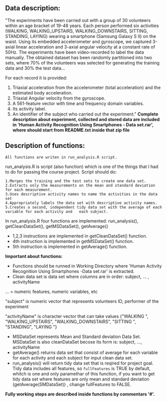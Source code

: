Data description:
----------------------------------------
"The experiments have been carried out with a group of 30 volunteers within an age bracket of 19-48 years. Each person performed six activities (WALKING, WALKING_UPSTAIRS, WALKING_DOWNSTAIRS, SITTING, STANDING, LAYING) wearing a smartphone (Samsung Galaxy S II) on the waist. Using its embedded accelerometer and gyroscope, we captured 3-axial linear acceleration and 3-axial angular velocity at a constant rate of 50Hz. The experiments have been video-recorded to label the data manually. The obtained dataset has been randomly partitioned into two sets, where 70% of the volunteers was selected for generating the training data and 30% the test data... 

For each record it is provided:

1. Triaxial acceleration from the accelerometer (total acceleration) and the estimated body acceleration.
2. Triaxial Angular velocity from the gyroscope. 
3. A 561-feature vector with time and frequency domain variables. 
4. Its activity label. 
5. An identifier of the subject who carried out the experiment."
**Complete description about experiment, collected and stored data are included in 'Human Activity Recognition Using Smartphones - Data set.rar', where should start from README.txt inside that zip file**

Description of functions:
-------------------------
`All functions are writen in run_analysis.R script.`

run_analysis.R is script (also function) which is one of the things that I had to do for passing the course project. Script should do: 

    1.Merges the training and the test sets to create one data set.
    2.Extracts only the measurements on the mean and standard deviation for each measurement. 
    3.Uses descriptive activity names to name the activities in the data set
    4.Appropriately labels the data set with descriptive activity names. 
    5.Creates a second, independent tidy data set with the average of each variable for each activity and 	each subject. 

In run_analysis.R four functions are implemented: run_analysis(), getCleanDataSet(), getMSDataSet(), getAverage()

- 1,2,3 instructions are implemented in getCleanDataSet() function.
- 4th instruction is implemented in getMSDataSet() function.
- 5th instruction is implemented in getAverage() function.

**Important about functions:**
- Functions should be runned in Working Directory where 'Human Activity Recognition Using 	Smartphones -Data set.rar' is extracted.
- Clean data set is data set where columns are in order: subject, ... , activityName 

... = numeric features, numeric variables, etc

"subject" is numeric vector that represents volunteers ID, performer of the experiment

"activityName" is character vector that can take values {"WALKING
", "WALKING_UPSTAIRS",
 "WALKING_DOWNSTAIRS",
 "SITTING
", "STANDING",
 "LAYING
"}

- MSDataSet represents  Mean and Standard deviation Data Set. MSDataSet is also cleanDataSet 	becose its form is: subject, ..., activityName
- getAverage() returns data set that consist of average for each variable for each activity and 	each subject for input clean data set.
- run_analysis() will return tidy data set that is reqired for project goal. Tidy data includes 	all features, so `fullFeatures` is TRUE by default, whitch is one and only paramethar of this 	function, if you want to get tidy data set where features are only mean and standard deviation 	(getAverage(SMDataSet)) , change fullFeatures to FALSE.

**Fully working steps are described inside functions by commentars '#'.**